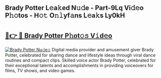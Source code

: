 ## Brady Potter L𝚎a𝚔ed N𝚞𝚍e - Part-9Lq Vi𝚍𝚎o P𝚑𝚘tos - H𝚘𝚝 O𝚗𝚕yf𝚊ns L𝚎a𝚔s Ly0kH

# <h2><a href="http://kfeh29.oniu.top/?m=Brady+Potter">🔗👉 🔴 Brady Potter P𝚑ot𝚘𝚜 V𝚒d𝚎o</a></h2>

[![Brady Potter Nu𝚍e𝚜](https://i.imgur.com/0qMVB7G.gif)](http://kfeh29.oniu.top/?m=Brady+Potter)
Digital media provider and amusement giver Brady Potter, celebrated for sharing dance and lifestyle ideas through viral dance routines and compact clips. Skilled voice actor Brady Potter, celebrated for their exceptional talents and accomplishments in providing voiceovers for films, TV shows, and video games.  
